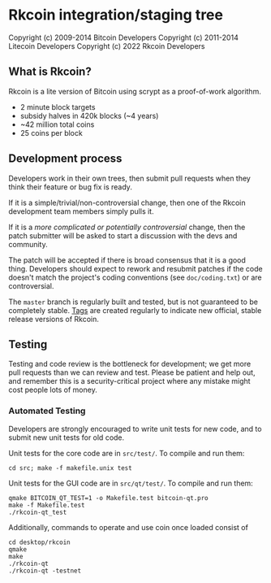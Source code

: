 Rkcoin integration/staging tree
================================


Copyright (c) 2009-2014 Bitcoin Developers
Copyright (c) 2011-2014 Litecoin Developers
Copyright (c) 2022 Rkcoin Developers

What is Rkcoin?
----------------

Rkcoin is a lite version of Bitcoin using scrypt as a proof-of-work algorithm.
 - 2 minute block targets
 - subsidy halves in 420k blocks (~4 years)
 - ~42 million total coins
 - 25 coins per block




Development process
-------------------

Developers work in their own trees, then submit pull requests when they think
their feature or bug fix is ready.

If it is a simple/trivial/non-controversial change, then one of the Rkcoin
development team members simply pulls it.

If it is a *more complicated or potentially controversial* change, then the patch
submitter will be asked to start a discussion with the devs and community.

The patch will be accepted if there is broad consensus that it is a good thing.
Developers should expect to rework and resubmit patches if the code doesn't
match the project's coding conventions (see `doc/coding.txt`) or are
controversial.

The `master` branch is regularly built and tested, but is not guaranteed to be
completely stable. [Tags](https://github.com/rkcoin-project/rkcoin/tags) are created
regularly to indicate new official, stable release versions of Rkcoin.

Testing
-------

Testing and code review is the bottleneck for development; we get more pull
requests than we can review and test. Please be patient and help out, and
remember this is a security-critical project where any mistake might cost people
lots of money.

### Automated Testing

Developers are strongly encouraged to write unit tests for new code, and to
submit new unit tests for old code.

Unit tests for the core code are in `src/test/`. To compile and run them:

    cd src; make -f makefile.unix test

Unit tests for the GUI code are in `src/qt/test/`. To compile and run them:

    qmake BITCOIN_QT_TEST=1 -o Makefile.test bitcoin-qt.pro
    make -f Makefile.test
    ./rkcoin-qt_test
    
Additionally, commands to operate and use coin once loaded consist of 

    cd desktop/rkcoin 
    qmake
    make
    ./rkcoin-qt
    ./rkcoin-qt -testnet
